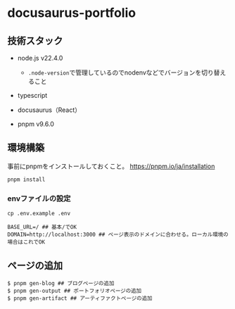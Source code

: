 # docusaurus-portfolio

## 技術スタック

- node.js v22.4.0

  - `.node-version`で管理しているのでnodenvなどでバージョンを切り替えること

- typescript
- docusaurus（React）
- pnpm v9.6.0

## 環境構築

事前にpnpmをインストールしておくこと。
https://pnpm.io/ja/installation

```
pnpm install
```

### envファイルの設定

```
cp .env.example .env
```

```
BASE_URL=/ ## 基本/でOK
DOMAIN=http://localhost:3000 ## ページ表示のドメインに合わせる。ローカル環境の場合はこれでOK
```

## ページの追加

```
$ pnpm gen-blog ## ブログページの追加
$ pnpm gen-output ## ポートフォリオページの追加
$ pnpm gen-artifact ## アーティファクトページの追加
```
